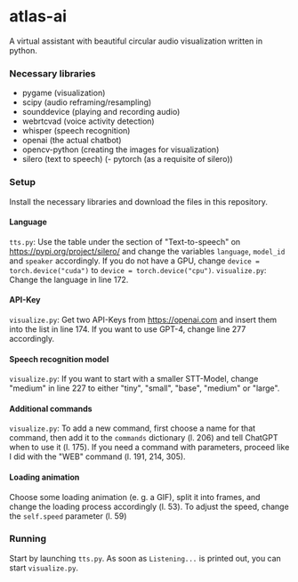# atlas-ai
A virtual assistant with beautiful circular audio visualization written in python.

### Necessary libraries
- pygame (visualization)
- scipy (audio reframing/resampling)
- sounddevice (playing and recording audio)
- webrtcvad (voice activity detection)
- whisper (speech recognition)
- openai (the actual chatbot)
- opencv-python (creating the images for visualization)
- silero (text to speech)
(- pytorch (as a requisite of silero))

### Setup
Install the necessary libraries and download the files in this repository.

#### Language
`tts.py`: Use the table under the section of "Text-to-speech" on https://pypi.org/project/silero/ and change the variables `language`, `model_id` and `speaker` accordingly. If you do not have a GPU, change `device = torch.device("cuda")` to `device = torch.device("cpu")`.
`visualize.py`: Change the language in line 172.

#### API-Key
`visualize.py`: Get two API-Keys from https://openai.com and insert them into the list in line 174. If you want to use GPT-4, change line 277 accordingly.

#### Speech recognition model
`visualize.py`: If you want to start with a smaller STT-Model, change "medium" in line 227 to either "tiny", "small", "base", "medium" or "large".

#### Additional commands
`visualize.py`: To add a new command, first choose a name for that command, then add it to the `commands` dictionary (l. 206) and tell ChatGPT when to use it (l. 175). If you need a command with parameters, proceed like I did with the "WEB" command (l. 191, 214, 305).

#### Loading animation
Choose some loading animation (e. g. a GIF), split it into frames, and change the loading process accordingly (l. 53). To adjust the speed, change the `self.speed` parameter (l. 59)

### Running
Start by launching `tts.py`. As soon as `Listening...` is printed out, you can start `visualize.py`.
